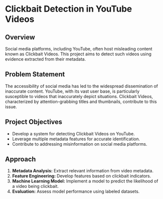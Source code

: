 # Clickbait Detection in YouTube Videos


## Overview

Social media platforms, including YouTube, often host misleading content known as Clickbait Videos. This project aims to detect such videos using evidence extracted from their metadata.

## Problem Statement

The accessibility of social media has led to the widespread dissemination of inaccurate content. YouTube, with its vast user base, is particularly susceptible to videos that inaccurately depict situations. Clickbait Videos, characterized by attention-grabbing titles and thumbnails, contribute to this issue.

## Project Objectives

- Develop a system for detecting Clickbait Videos on YouTube.
- Leverage multiple metadata features for accurate identification.
- Contribute to addressing misinformation on social media platforms.

## Approach

1. **Metadata Analysis:** Extract relevant information from video metadata.
2. **Feature Engineering:** Develop features based on clickbait indicators.
3. **Machine Learning Model:** Implement a model to predict the likelihood of a video being clickbait.
4. **Evaluation:** Assess model performance using labeled datasets.

